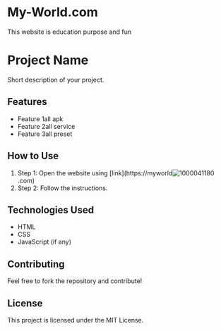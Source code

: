 # My-World.com
This website is education purpose and fun 
# Project Name
Short description of your project.

## Features
- Feature 1all apk
- Feature 2all service 
- Feature 3all preset

## How to Use
1. Step 1: Open the website using [link](https://myworld![1000041180](https://github.com/user-attachments/assets/21ce8f85-d4b0-4f61-ac99-14f9df3c7b6b)
.com)
2. Step 2: Follow the instructions.

## Technologies Used
- HTML
- CSS
- JavaScript (if any)

## Contributing
Feel free to fork the repository and contribute!

## License
This project is licensed under the MIT License.
